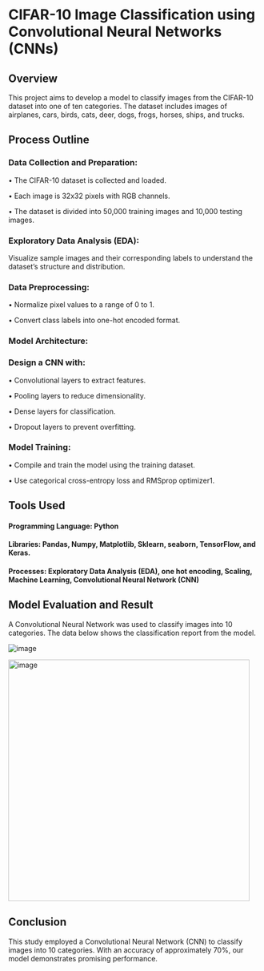 # CIFAR-10 Image Classification using Convolutional Neural Networks (CNNs)

## Overview
This project aims to develop a model to classify images from the CIFAR-10 dataset into one of ten categories. The dataset includes images of airplanes, cars, birds, cats, deer, dogs, frogs, horses, ships, and trucks.

## Process Outline

### Data Collection and Preparation:

•	The CIFAR-10 dataset is collected and loaded.

•	Each image is 32x32 pixels with RGB channels.

•	The dataset is divided into 50,000 training images and 10,000 testing images.

### Exploratory Data Analysis (EDA):

Visualize sample images and their corresponding labels to understand the dataset’s structure and distribution.

### Data Preprocessing:

•	Normalize pixel values to a range of 0 to 1.

•	Convert class labels into one-hot encoded format.

### Model Architecture:

### Design a CNN with:

•	Convolutional layers to extract features.

•	Pooling layers to reduce dimensionality.

•	Dense layers for classification.

•	Dropout layers to prevent overfitting.

### Model Training:

•	Compile and train the model using the training dataset.

•	Use categorical cross-entropy loss and RMSprop optimizer1.

## Tools Used

#### Programming Language: Python

#### Libraries: Pandas, Numpy, Matplotlib, Sklearn, seaborn, TensorFlow, and Keras.

#### Processes: Exploratory Data Analysis (EDA), one hot encoding, Scaling, Machine Learning, Convolutional Neural Network (CNN)

## Model Evaluation and Result

A Convolutional Neural Network was used to classify images into 10 categories. The data below shows the classification report from the model.

![image](https://github.com/Dherneyboy/Image-Classification-using-CNNs/assets/148950017/82198a42-6764-41b2-aa10-26b77bc3504c)



 <img width="482" alt="image" src="https://github.com/Dherneyboy/Image-Classification-using-CNNs/assets/148950017/c7890f07-94a9-4fd4-9c28-05b6a0b22c2d">

 
## Conclusion

This study employed a Convolutional Neural Network (CNN) to classify images into 10 categories. With an accuracy of approximately 70%, our model demonstrates promising performance.


